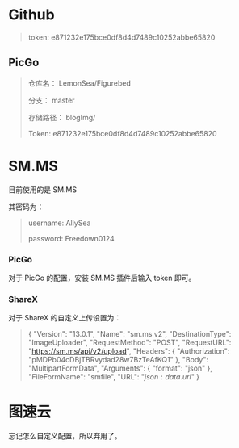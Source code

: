 # Github

> token: e871232e175bce0df8d4d7489c10252abbe65820

## PicGo

>仓库名： LemonSea/Figurebed
>
>分支： master
>
>存储路径： blogImg/
>
>Token: e871232e175bce0df8d4d7489c10252abbe65820

# SM.MS

目前使用的是 SM.MS

其密码为：

>username: AliySea
>
>password: Freedown0124

### PicGo 

对于 PicGo 的配置，安装 SM.MS 插件后输入 token 即可。

### ShareX

对于 ShareX 的自定义上传设置为：

> {
>   "Version": "13.0.1",
>   "Name": "sm.ms v2",
>   "DestinationType": "ImageUploader",
>   "RequestMethod": "POST",
>   "RequestURL": "https://sm.ms/api/v2/upload",
>   "Headers": {
>     "Authorization": "pMDPb04cDBjTBRvydad28w7BzTeAfKQ1"
>   },
>   "Body": "MultipartFormData",
>   "Arguments": {
>     "format": "json"
>   },
>   "FileFormName": "smfile",
>   "URL": "$json:data.url$"
> }

# 图速云

忘记怎么自定义配置，所以弃用了。
